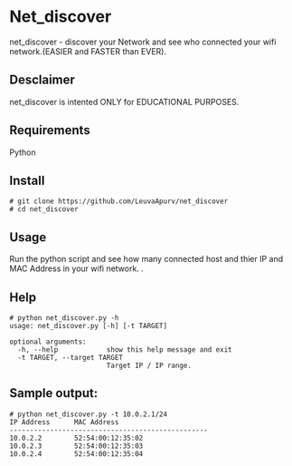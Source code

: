 # Net_discover
net_discover - discover your Network and see who connected your wifi network.(EASIER and FASTER than EVER).

## Desclaimer
net_discover is intented ONLY for EDUCATIONAL PURPOSES.

## Requirements
Python

## Install
```
# git clone https://github.com/LeuvaApurv/net_discover
# cd net_discover
```

## Usage
Run the python script and see how many connected host and thier IP and MAC Address in your wifi network.
.
## Help
```
# python net_discover.py -h
usage: net_discover.py [-h] [-t TARGET]

optional arguments:
  -h, --help            show this help message and exit
  -t TARGET, --target TARGET
                        Target IP / IP range.

```

## Sample output:
```
# python net_discover.py -t 10.0.2.1/24
IP Address		MAC Address
-------------------------------------------------
10.0.2.2		52:54:00:12:35:02
10.0.2.3		52:54:00:12:35:03
10.0.2.4		52:54:00:12:35:04

```
